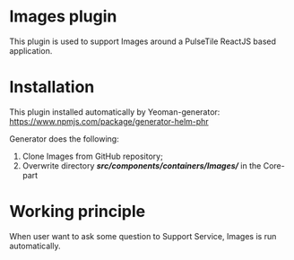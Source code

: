 # Images plugin

This plugin is used to support Images around a PulseTile ReactJS based application.

# Installation

This plugin installed automatically by Yeoman-generator: https://www.npmjs.com/package/generator-helm-phr

Generator does the following:
1) Clone Images from GitHub repository;
2) Overwrite directory **_src/components/containers/Images/_** in the Core-part

# Working principle

When user want to ask some question to Support Service, Images is run automatically.



